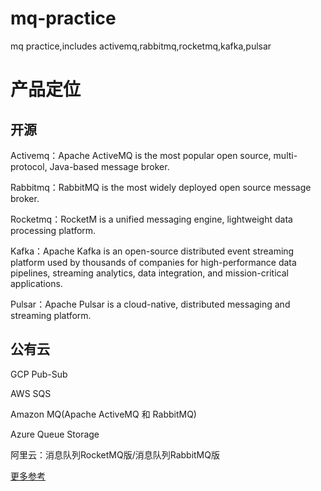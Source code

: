 # mq-practice
mq practice,includes activemq,rabbitmq,rocketmq,kafka,pulsar

# 产品定位

## 开源

Activemq：Apache ActiveMQ is the most popular open source, multi-protocol, Java-based message broker.

Rabbitmq：RabbitMQ is the most widely deployed open source message broker.

Rocketmq：RocketM is a unified messaging engine, lightweight data processing platform.

Kafka：Apache Kafka is an open-source distributed event streaming platform used by thousands of companies for high-performance data pipelines, streaming analytics, data integration, and mission-critical applications.

Pulsar：Apache Pulsar is a cloud-native, distributed messaging and streaming platform.

## 公有云

GCP Pub-Sub

AWS SQS

Amazon MQ(Apache ActiveMQ 和 RabbitMQ)

Azure Queue Storage

阿里云：消息队列RocketMQ版/消息队列RabbitMQ版

[更多参考](https://www.g2.com/categories/message-queue-mq)
